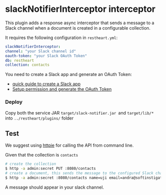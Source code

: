 # slackNotifierInterceptor interceptor

This plugin adds a response async interceptor that sends a message to a Slack channel when a document is created in a configurable collection.

It requires the following configuration in `restheart.yml`:

```yml
slackNotifierInterceptor:
channel: "your Slack channel id"
oauth-token: "your Slack OAuth Token"
db: restheart
collection: contacts
```

You need to create a Slack app and generate an OAuth Token:

- [quick guide to create a Slack app](https://api.slack.com/start/overview#creating)
- [Setup permission and generate the OAuth Token](https://api.slack.com/messaging/sending#permissions)


### Deploy

Copy both the service JAR `target/slack-notifier.jar `and `target/lib/*` into `../restheart/plugins/` folder

## Test

We suggest using [httpie](https://httpie.org) for calling the API from command line.

Given that the collection is `contacts`

```bash
# create the collection
$ http -a admin:secret PUT :8080/contacts
# create a document, this sends the message to the configured Slack channel
$ http -a admin:secret :8080/contacts name=uji email=andra@softinstigate.com message="This is cool!"
```

A message should appear in your slack channel.
